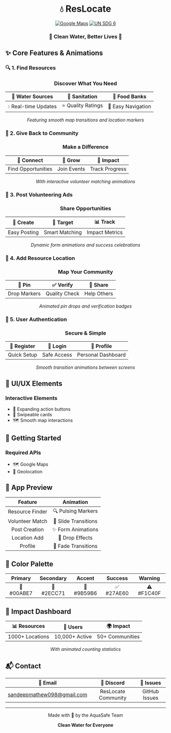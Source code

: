 <div align="center">

# 💧 ResLocate
[![Google Maps](https://img.shields.io/badge/Google_Maps-4285F4?style=for-the-badge&logo=google-maps&logoColor=white)](https://developers.google.com/maps)
[![UN SDG 6](https://img.shields.io/badge/SDG_6-Clean_Water_&_Sanitation-00ABE7?style=for-the-badge)](https://sdgs.un.org/goals/goal6)

### 🌊 Clean Water, Better Lives 🌱

</div>

## ✨ Core Features & Animations

### 🔍 1. Find Resources
<div align="center">
  <h3>Discover What You Need</h3>
  
  🚰 Water Sources | 🚽 Sanitation | 🍲 Food Banks
  :---: | :---: | :---:
  💧 Real-time Updates | ⭐ Quality Ratings | 📍 Easy Navigation
  
  *Featuring smooth map transitions and location markers*
</div>

### 🤝 2. Give Back to Community
<div align="center">
  <h3>Make a Difference</h3>

  👥 Connect | 🌱 Grow | 💪 Impact
  :---: | :---: | :---:
  Find Opportunities | Join Events | Track Progress
  
  *With interactive volunteer matching animations*
</div>

### 📢 3. Post Volunteering Ads
<div align="center">
  <h3>Share Opportunities</h3>

  📝 Create | 🎯 Target | 📊 Track
  :---: | :---: | :---:
  Easy Posting | Smart Matching | Impact Metrics
  
  *Dynamic form animations and success celebrations*
</div>

### 📍 4. Add Resource Location
<div align="center">
  <h3>Map Your Community</h3>

  🎯 Pin | ✅ Verify | 🌟 Share
  :---: | :---: | :---:
  Drop Markers | Quality Check | Help Others
  
  *Animated pin drops and verification badges*
</div>

### 🔐 5. User Authentication
<div align="center">
  <h3>Secure & Simple</h3>

  📱 Register | 🔑 Login | 👤 Profile
  :---: | :---: | :---:
  Quick Setup | Safe Access | Personal Dashboard
  
  *Smooth transition animations between screens*
</div>

## 🎨 UI/UX Elements

### Interactive Elements
- 🎯 Expanding action buttons
- 📱 Swipeable cards
- 🗺️ Smooth map interactions

## 🚀 Getting Started

### Required APIs
- 🗺️ Google Maps
- 📍 Geolocation

## 📱 App Preview

<div align="center">

Feature | Animation
:---: | :---:
Resource Finder | 🔍 Pulsing Markers
Volunteer Match | 🤝 Slide Transitions
Post Creation | ✨ Form Animations
Location Add | 📍 Drop Effects
Profile | 👤 Fade Transitions

</div>

## 🌈 Color Palette

<div align="center">

Primary | Secondary | Accent | Success | Warning
:---: | :---: | :---: | :---: | :---:
💙 #00ABE7 | 💚 #2ECC71 | 💜 #9B59B6 | ✅ #27AE60 | ⚠️ #F1C40F

</div>

## 🎯 Impact Dashboard

<div align="center">

📊 Resources | 👥 Users | 🌍 Impact
:---: | :---: | :---:
1000+ Locations | 10,000+ Active | 50+ Communities
*With animated counting statistics*

</div>

## 📬 Contact

<div align="center">

📧 Email | 💬 Discord | 🐛 Issues
:---: | :---: | :---:
sandeepmathew098@gmail.com | ResLocate Community | GitHub Issues

</div>

---

<div align="center">

Made with 💙 by the AquaSafe Team

**Clean Water for Everyone**

</div>
